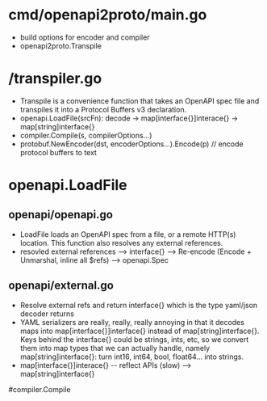 # cmd/openapi2proto/main.go
* build options for encoder and compiler
* openapi2proto.Transpile

# /transpiler.go
* Transpile is a convenience function that takes an OpenAPI spec file and transpiles it into a Protocol Buffers v3 declaration.
* openapi.LoadFile(srcFn): decode -> map[interface{}]interace{} -> map[string]interface{}
* compiler.Compile(s, compilerOptions...)
* protobuf.NewEncoder(dst, encoderOptions...).Encode(p) // encode protocol buffers to text

# openapi.LoadFile
## openapi/openapi.go
* LoadFile loads an OpenAPI spec from a file, or a remote HTTP(s) location. This function also resolves any external references.
* resovled external references --> interface{} --> Re-encode (Encode + Unmarshal, inline all $refs) --> openapi.Spec

## openapi/external.go
* Resolve external refs and return interface{} which is the type yaml/json decoder returns
* YAML serializers are really, really, really annoying in that it decodes maps into map[interface{}]interface{} instead of map[string]interface{}. Keys behind the interface{} could be strings, ints, etc, so we convert them into map types that we can actually handle, namely map[string]interface{}: turn int16, int64, bool, float64... into strings.
* map[interface{}]interace{} -- reflect APIs (slow) --> map[string]interface{}

#compiler.Compile

